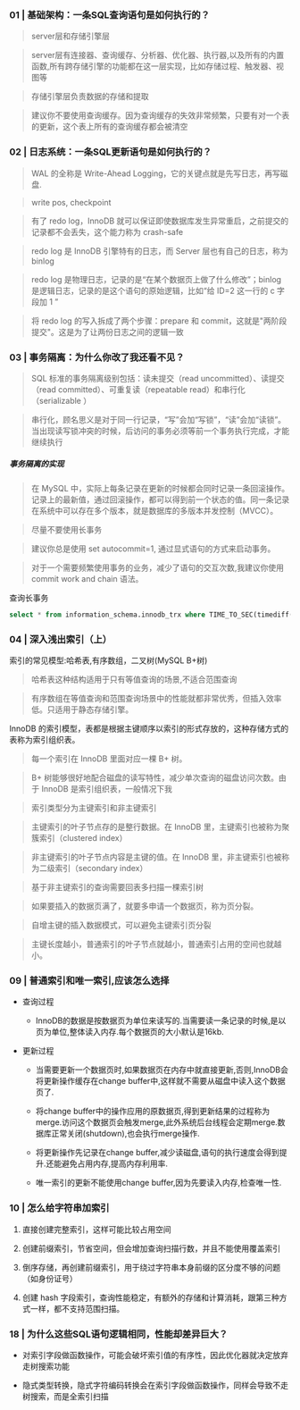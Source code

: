 ### 01 | 基础架构：一条SQL查询语句是如何执行的？

> server层和存储引擎层

> server层有连接器、查询缓存、分析器、优化器、执行器,以及所有的内置函数,所有跨存储引擎的功能都在这一层实现，比如存储过程、触发器、视图等

> 存储引擎层负责数据的存储和提取

> 建议你不要使用查询缓存。因为查询缓存的失效非常频繁，只要有对一个表的更新，这个表上所有的查询缓存都会被清空

### 02 | 日志系统：一条SQL更新语句是如何执行的？

> WAL 的全称是 Write-Ahead Logging，它的关键点就是先写日志，再写磁盘.

> write pos, checkpoint

> 有了 redo log，InnoDB 就可以保证即使数据库发生异常重启，之前提交的记录都不会丢失，这个能力称为 crash-safe

> redo log 是 InnoDB 引擎特有的日志，而 Server 层也有自己的日志，称为 binlog

> redo log 是物理日志，记录的是“在某个数据页上做了什么修改”；binlog 是逻辑日志，记录的是这个语句的原始逻辑，比如“给 ID=2 这一行的 c 字段加 1 ”

> 将 redo log 的写入拆成了两个步骤：prepare 和 commit，这就是"两阶段提交"。这是为了让两份日志之间的逻辑一致

### 03 | 事务隔离：为什么你改了我还看不见？

> SQL 标准的事务隔离级别包括：读未提交（read uncommitted）、读提交（read committed）、可重复读（repeatable read）和串行化（serializable ）

> 串行化，顾名思义是对于同一行记录，“写”会加“写锁”，“读”会加“读锁”。当出现读写锁冲突的时候，后访问的事务必须等前一个事务执行完成，才能继续执行

##### 事务隔离的实现
> 在 MySQL 中，实际上每条记录在更新的时候都会同时记录一条回滚操作。记录上的最新值，通过回滚操作，都可以得到前一个状态的值。同一条记录在系统中可以存在多个版本，就是数据库的多版本并发控制（MVCC）。

> 尽量不要使用长事务

> 建议你总是使用 set autocommit=1, 通过显式语句的方式来启动事务。

> 对于一个需要频繁使用事务的业务，减少了语句的交互次数,我建议你使用 commit work and chain 语法。

查询长事务
```sql
select * from information_schema.innodb_trx where TIME_TO_SEC(timediff(now(),trx_started))>60
```

### 04 | 深入浅出索引（上）

索引的常见模型:哈希表,有序数组，二叉树(MySQL B+树)

> 哈希表这种结构适用于只有等值查询的场景,不适合范围查询

> 有序数组在等值查询和范围查询场景中的性能就都非常优秀，但插入效率低。只适用于静态存储引擎。

InnoDB 的索引模型，表都是根据主键顺序以索引的形式存放的，这种存储方式的表称为索引组织表。

> 每一个索引在 InnoDB 里面对应一棵 B+ 树。

> B+ 树能够很好地配合磁盘的读写特性，减少单次查询的磁盘访问次数。由于 InnoDB 是索引组织表，一般情况下我

> 索引类型分为主键索引和非主键索引

> 主键索引的叶子节点存的是整行数据。在 InnoDB 里，主键索引也被称为聚簇索引（clustered index）

> 非主键索引的叶子节点内容是主键的值。在 InnoDB 里，非主键索引也被称为二级索引（secondary index）

> 基于非主键索引的查询需要回表多扫描一棵索引树

> 如果要插入的数据页满了，就要多申请一个数据页，称为页分裂。

> 自增主键的插入数据模式，可以避免主键索引页分裂

> 主键长度越小，普通索引的叶子节点就越小，普通索引占用的空间也就越小。

### 09 | 普通索引和唯一索引,应该怎么选择

  * 查询过程

    - InnoDB的数据是按数据页为单位来读写的.当需要读一条记录的时候,是以页为单位,整体读入内存.每个数据页的大小默认是16kb.


  * 更新过程

    - 当需要更新一个数据页时,如果数据页在内存中就直接更新,否则,InnoDB会将更新操作缓存在change buffer中,这样就不需要从磁盘中读入这个数据页了.

    - 将change buffer中的操作应用的原数据页,得到更新结果的过程称为merge.访问这个数据页会触发merge,此外系统后台线程会定期merge.数据库正常关闭(shutdown),也会执行merge操作.

    - 将更新操作先记录在change buffer,减少读磁盘,语句的执行速度会得到提升.还能避免占用内存,提高内存利用率.

    - 唯一索引的更新不能使用change buffer,因为先要读入内存,检查唯一性.

### 10 | 怎么给字符串加索引

  1. 直接创建完整索引，这样可能比较占用空间

  2. 创建前缀索引，节省空间，但会增加查询扫描行数，并且不能使用覆盖索引

  3. 倒序存储，再创建前缀索引，用于绕过字符串本身前缀的区分度不够的问题（如身份证号）

  4. 创建 hash 字段索引，查询性能稳定，有额外的存储和计算消耗，跟第三种方式一样，都不支持范围扫描。

### 18 | 为什么这些SQL语句逻辑相同，性能却差异巨大？

* 对索引字段做函数操作，可能会破坏索引值的有序性，因此优化器就决定放弃走树搜索功能

* 隐式类型转换，隐式字符编码转换会在索引字段做函数操作，同样会导致不走树搜索，而是全索引扫描

